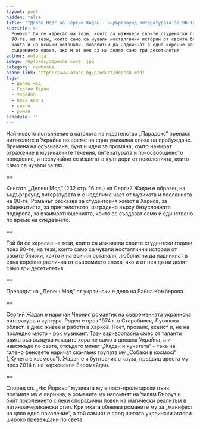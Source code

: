 ```yaml
---
layout: post
hidden: false
title: '"Депеш Мод" на Сергий Жадан - ъндърграунд литературата за 90-те по украински'
subtitle: >-
  Романът би се харесал на тези, които са изживели своите студентски години през
  90-те, на тези, които само са чували носталгични истории от своите близки,
  както и на всички останали, любопитни да надникнат в една коренно различна от
  съвремието епоха, ако и от нея да ни делят само три десетилетия
author: Antonia
image: /Uploads/depeche_cover.jpg
category: newbooks
ozone-link: https://www.ozone.bg/product/depesh-mod/
tags:
  - депеш мод
  - Сергий Жадан
  - Украйна
  - нова книга
  - книги
  - роман
schedule: ''
---
```

Най-новото попълнение в каталога на издателство „Парадокс“ пренася читателите в Украйна по време на една уникална епоха на пробуждане. Времена на осъзнаване, бунт и идеи за промяна,  които намират отражение в музикалните течения, литературата и по-освободеното поведение, и неслучайно се издигат в култ дори от поколенията, които само са чували за тях.

\==

Книгата „Депеш Мод“ (232 стр. 16 лв.) на Сергий Жадан е образец на ъндърграунд литературата и е неделима част от музиката и посланията на 90-те. Романът разказва за студентския живот в Харков, за общежитията, за приятелството, изградено върху безусловната подкрепа, за взаимоотношенията, които се създават само и единствено по време на следването.

\==

Той би се харесал на тези, които са изживели своите студентски години през 90-те, на тези, които само са чували носталгични истории от своите близки, както и на всички останали, любопитни да надникнат в една коренно различна от съвремието епоха, ако и от нея да ни делят само три десетилетия.

\==

Преводът на „Депеш Мод“ от украински е дело на Райна Камберова. 

\==

Сергий Жадан е наричан Черния романтик на съвременната украинска литература и култура. Роден е през 1974 г. в Старобилск, Луганска област, а днес живее и работи в Харков. Поет, прозаик, есеист и, не на последно място - рок музикант. Тази взривоопасна смес от таланти вдига във въздуха младите хора не само в днешна Украйна, а и навсякъде по света, откъдето минат „Жадан и кучетата“ – така на галено феновете наричат ска-пънк групата му „Собаки в космосi“ („Кучета в космоса“). Жадан е и бунтовник с кауза, предвид ареста му през 2014 г. на харковския Евромайдан. 

\==

Според сп. „Ню Йоркър“ музиката му е пост-пролетарски пънк, поезията му е лирична, а романите му напомнят на Уилям Бъроуз и бийт поколението с леки спорадични повеи на магически реализъм в латиноамерикански стил. Критиката обявява романите му за „манифест на цяло едно поколение“, а той самият е сред шепата украински автори широко превеждани по света.
